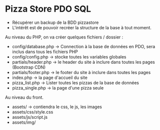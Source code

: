 # Pizza Store PDO SQL

 - Récupérer un backup de la BDD pizzastore
 - L'intérêt est de pouvoir recréer la structure de la base à tout moment.

Au niveau du PHP, on va créer quelques fichiers / dossier :

- config/database.php -> Connection à la base de données en PDO, sera inclus dans tous les fichiers PHP
- config/config.php -> stocke toutes les variables globales
- partials/header.php -> le header du site à inclure dans toutes les pages (Bootstrap CDN)
- partials/footer.php -> le footer du site à inclure dans toutes les pages
- index.php -> la page d'accueil du site
- pizza_list.php -> Lister toutes les pizzas de la base de données
- pizza_single.php -> la page d'une pizza seule


Au niveau du front.

- assets/ -> contiendra le css, le js, les images
- assets/css/style.css
- assets/js/script.js
- assets/img/